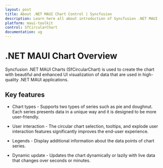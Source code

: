 ```yaml
---
layout: post
title: About .NET MAUI Chart Control | Syncfusion
description: Learn here all about introduction of Syncfusion .NET MAUI Chart(SfCircularChart) control with key features and more.
platform: maui-toolkit
control: SfCircularChart
documentation: ug
---
```


# .NET MAUI Chart Overview

Syncfusion .NET MAUI Charts (SfCircularChart) is used to create the chart with beautiful and enhanced UI visualization of data that are used in high-quality .NET MAUI applications.

## Key features

* Chart types - Supports two types of series such as pie and doughnut. Each series presents data in a unique way and it is designed to be more user-friendly.

* User interaction - The circular chart selection, tooltips, and explode user interaction features significantly improves the end-user experience.

* Legends - Display additional information about the data points of chart series.

* Dynamic update - Updates the chart dynamically or lazily with live data that changes over seconds or minutes.

